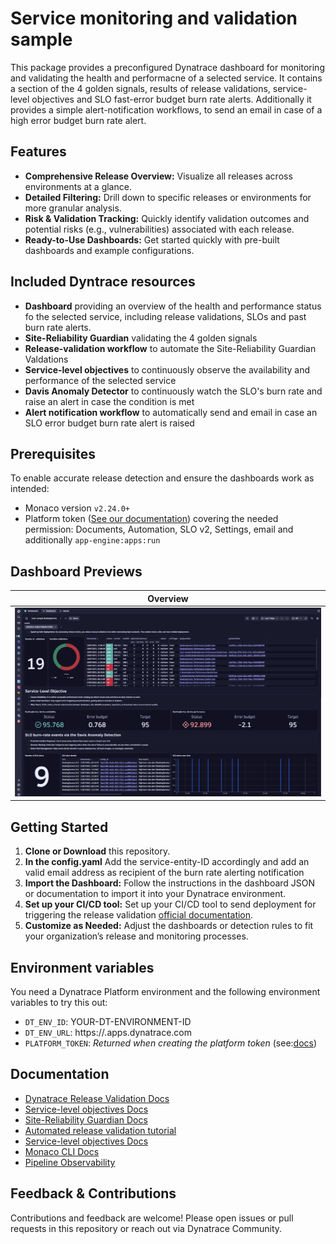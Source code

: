 # Service monitoring and validation sample

This package provides a preconfigured Dynatrace dashboard for monitoring and validating the health and performacne of a selected service.
It contains a section of the 4 golden signals, results of release validations, service-level objectives and SLO fast-error budget burn rate alerts.
Additionally it provides a simple alert-notification workflows, to send an email in case of a high error budget burn rate alert.


## Features

- **Comprehensive Release Overview:** Visualize all releases across environments at a glance.
- **Detailed Filtering:** Drill down to specific releases or environments for more granular analysis.
- **Risk & Validation Tracking:** Quickly identify validation outcomes and potential risks (e.g., vulnerabilities) associated with each release.
- **Ready-to-Use Dashboards:** Get started quickly with pre-built dashboards and example configurations.

## Included Dyntrace resources
- **Dashboard** providing an overview of the health and performance status fo the selected service, including release validations, SLOs and past burn rate alerts.
- **Site-Reliability Guardian** validating the 4 golden signals
- **Release-validation workflow** to automate the Site-Reliability Guardian Valdations
- **Service-level objectives** to continuously observe the availability and performance of the selected service
- **Davis Anomaly Detector** to continuously watch the SLO's burn rate and raise an alert in case the condition is met
- **Alert notification workflow** to automatically send and email in case an SLO error budget burn rate alert is raised


## Prerequisites

To enable accurate release detection and ensure the dashboards work as intended:

- Monaco version `v2.24.0+`
- Platform token ([See our documentation](https://docs.dynatrace.com/docs/shortlink/configuration-as-code-create-platform-token)) covering the needed permission: Documents, Automation, SLO v2, Settings, email and additionally `app-engine:apps:run`

## Dashboard Previews

| Overview |
|----------|
| ![Overview Dashboard](images/dashboard.png) |


## Getting Started

1. **Clone or Download** this repository.
2. **In the config.yaml** Add the service-entity-ID accordingly and add an valid email address as recipient of the burn rate alerting notification
2. **Import the Dashboard:** Follow the instructions in the dashboard JSON or documentation to import it into your Dynatrace environment.
3. **Set up your CI/CD tool:** Set up your CI/CD tool to send deployment for triggering the release validation [official documentation](https://docs.dynatrace.com/docs/shortlink/usecase-release-validation).
4. **Customize as Needed:** Adjust the dashboards or detection rules to fit your organization’s release and monitoring processes.

## Environment variables

You need a Dynatrace Platform environment and the following environment variables to try this out:

* `DT_ENV_ID`: YOUR-DT-ENVIRONMENT-ID
* `DT_ENV_URL`: https://<YOUR-DT-ENVIRONMENT-ID>.apps.dynatrace.com
* `PLATFORM_TOKEN`: *Returned when creating the platform token* (see:[docs](https://docs.dynatrace.com/docs/shortlink/configuration-as-code-create-platform-token))

## Documentation

- [Dynatrace Release Validation Docs](https://docs.dynatrace.com/docs/shortlink/usecase-release-validation)
- [Service-level objectives Docs](https://docs.dynatrace.com/docs/shortlink/slo-overview)
- [Site-Reliability Guardian Docs](https://docs.dynatrace.com/docs/shortlink/slo-overview)
- [Automated release validation tutorial](https://docs.dynatrace.com/docs/shortlink/tutorial-release-validation-automated)
- [Service-level objectives Docs](https://docs.dynatrace.com/docs/shortlink/slo-overview)
- [Monaco CLI Docs](https://docs.dynatrace.com/docs/shortlink/configuration-as-code-monaco)
- [Pipeline Observability](https://docs.dynatrace.com/docs/shortlink/pipeline-observability)

## Feedback & Contributions

Contributions and feedback are welcome! Please open issues or pull requests in this repository or reach out via Dynatrace Community.

